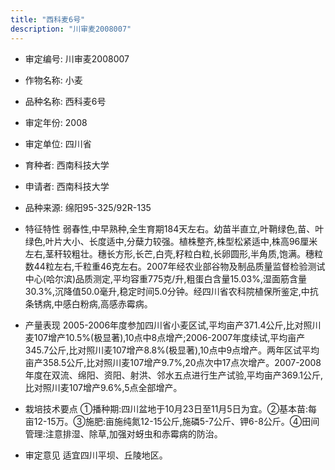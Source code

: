 ```yaml
---
title: "西科麦6号"
description: "川审麦2008007"
---
```

* 审定编号:  川审麦2008007

*  作物名称:  小麦

*  品种名称:  西科麦6号

*  审定年份:  2008

*  审定单位:  四川省

* 育种者:  西南科技大学

*  申请者:  西南科技大学

*  品种来源:  绵阳95-325/92R-135

*  特征特性
弱春性,中早熟种,全生育期184天左右。幼苗半直立,叶鞘绿色,苗、叶绿色,叶片大小、长度适中,分蘖力较强。植株整齐,株型松紧适中,株高96厘米左右,茎秆较粗壮。穗长方形,长芒,白壳,籽粒白粒,长卵圆形,半角质,饱满。穗粒数44粒左右,千粒重46克左右。2007年经农业部谷物及制品质量监督检验测试中心(哈尔滨)品质测定,平均容重775克/升,粗蛋白含量15.03%,湿面筋含量30.3%,沉降值50.0毫升,稳定时间5.0分钟。经四川省农科院植保所鉴定,中抗条锈病,中感白粉病,高感赤霉病。

*  产量表现
2005-2006年度参加四川省小麦区试,平均亩产371.4公斤,比对照川麦107增产10.5%(极显著),10点中8点增产;2006-2007年度续试,平均亩产345.7公斤,比对照川麦107增产8.8%(极显著),10点中9点增产。两年区试平均亩产358.5公斤,比对照川麦107增产9.7%,20点次中17点次增产。2007-2008年度在双流、绵阳、资阳、射洪、邻水五点进行生产试验,平均亩产369.1公斤,比对照川麦107增产9.6%,5点全部增产。

*  栽培技术要点
①播种期:四川盆地于10月23日至11月5日为宜。②基本苗:每亩12-15万。③施肥:亩施纯氮12-15公斤,施磷5-7公斤、钾6-8公斤。④田间管理:注意排湿、除草,加强对蚜虫和赤霉病的防治。

*  审定意见
适宜四川平坝、丘陵地区。
